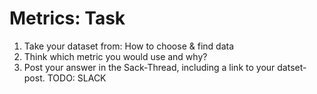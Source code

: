 # Metrics: Task
1. Take your dataset from: How to choose & find data
2. Think which metric you would use and why?
3. Post your answer in the Sack-Thread, including a link to your datset-post. TODO: SLACK